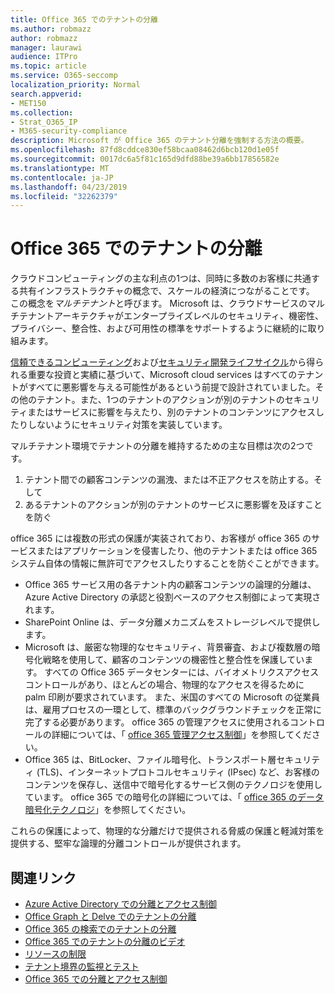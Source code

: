 ```yaml
---
title: Office 365 でのテナントの分離
ms.author: robmazz
author: robmazz
manager: laurawi
audience: ITPro
ms.topic: article
ms.service: O365-seccomp
localization_priority: Normal
search.appverid:
- MET150
ms.collection:
- Strat_O365_IP
- M365-security-compliance
description: Microsoft が Office 365 のテナント分離を強制する方法の概要。
ms.openlocfilehash: 87fd8cddce830ef58bcaa08462d6bcb120d1e05f
ms.sourcegitcommit: 0017dc6a5f81c165d9dfd88be39a6bb17856582e
ms.translationtype: MT
ms.contentlocale: ja-JP
ms.lasthandoff: 04/23/2019
ms.locfileid: "32262379"
---
```

# <a name="tenant-isolation-in-office-365"></a>Office 365 でのテナントの分離

クラウドコンピューティングの主な利点の1つは、同時に多数のお客様に共通する共有インフラストラクチャの概念で、スケールの経済につながることです。 この概念を*マルチテナント*と呼びます。 Microsoft は、クラウドサービスのマルチテナントアーキテクチャがエンタープライズレベルのセキュリティ、機密性、プライバシー、整合性、および可用性の標準をサポートするように継続的に取り組みます。

[信頼できるコンピューティング](https://www.microsoft.com/en-us/twc/default.aspx)および[セキュリティ開発ライフサイクル](http://www.microsoft.com/security/sdl/default.aspx)から得られる重要な投資と実績に基づいて、Microsoft cloud services はすべてのテナントがすべてに悪影響を与える可能性があるという前提で設計されていました。その他のテナント。また、1つのテナントのアクションが別のテナントのセキュリティまたはサービスに影響を与えたり、別のテナントのコンテンツにアクセスしたりしないようにセキュリティ対策を実装しています。

マルチテナント環境でテナントの分離を維持するための主な目標は次の2つです。
1.  テナント間での顧客コンテンツの漏洩、または不正アクセスを防止する。そして
2.  あるテナントのアクションが別のテナントのサービスに悪影響を及ぼすことを防ぐ

office 365 には複数の形式の保護が実装されており、お客様が office 365 のサービスまたはアプリケーションを侵害したり、他のテナントまたは office 365 システム自体の情報に無許可でアクセスしたりすることを防ぐことができます。
- Office 365 サービス用の各テナント内の顧客コンテンツの論理的分離は、Azure Active Directory の承認と役割ベースのアクセス制御によって実現されます。
- SharePoint Online は、データ分離メカニズムをストレージレベルで提供します。
- Microsoft は、厳密な物理的なセキュリティ、背景審査、および複数層の暗号化戦略を使用して、顧客のコンテンツの機密性と整合性を保護しています。 すべての Office 365 データセンターには、バイオメトリクスアクセスコントロールがあり、ほとんどの場合、物理的なアクセスを得るために palm 印刷が要求されています。 また、米国のすべての Microsoft の従業員は、雇用プロセスの一環として、標準のバックグラウンドチェックを正常に完了する必要があります。 office 365 の管理アクセスに使用されるコントロールの詳細については、「 [office 365 管理アクセス制御](office-365-administrative-access-controls-overview.md)」を参照してください。
- Office 365 は、BitLocker、ファイル暗号化、トランスポート層セキュリティ (TLS)、インターネットプロトコルセキュリティ (IPsec) など、お客様のコンテンツを保存し、送信中で暗号化するサービス側のテクノロジを使用しています。 office 365 での暗号化の詳細については、「 [office 365 のデータ暗号化テクノロジ](office-365-encryption-in-the-microsoft-cloud-overview.md)」を参照してください。

これらの保護によって、物理的な分離だけで提供される脅威の保護と軽減対策を提供する、堅牢な論理的分離コントロールが提供されます。

## <a name="related-links"></a>関連リンク
- [Azure Active Directory での分離とアクセス制御](office-365-isolation-in-azure-active-directory.md)
- [Office Graph と Delve でのテナントの分離](office-365-isolation-in-graph-and-delve.md)
- [Office 365 の検索でのテナントの分離](office-365-isolation-in-office-365-search.md)
- [Office 365 でのテナントの分離のビデオ](office-365-isolation-in-office-365-video.md)
- [リソースの制限](office-365-resource-limits.md)
- [テナント境界の監視とテスト](office-365-monitoring-and-testing.md)
- [Office 365 での分離とアクセス制御](office-365-isolation-in-office-365.md)